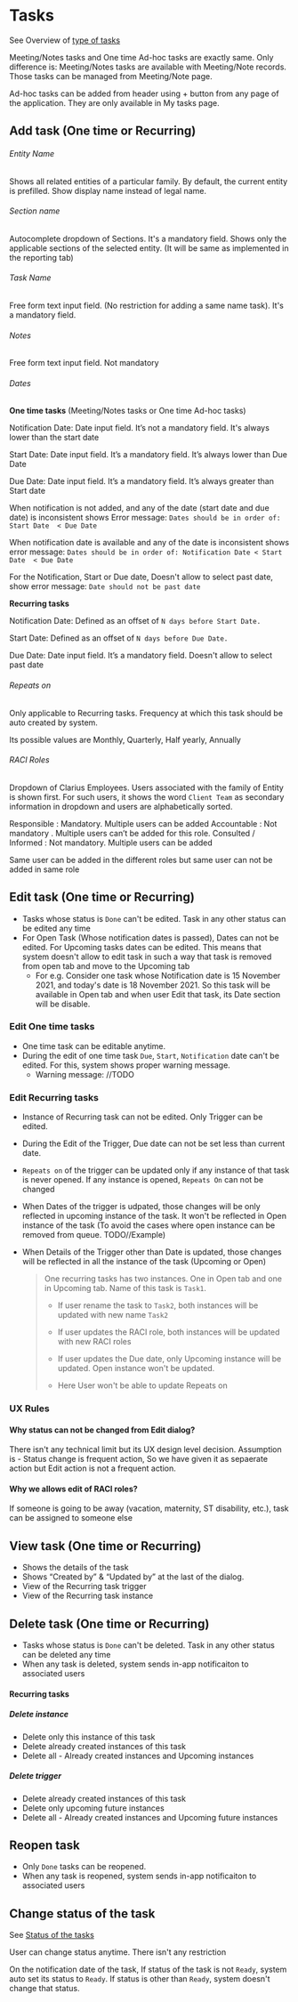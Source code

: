 # Tasks

See Overview of [type of tasks](./overview#tasks) 

Meeting/Notes tasks and One time Ad-hoc tasks are exactly same. Only difference is: Meeting/Notes tasks are available with Meeting/Note records. Those tasks can be managed from Meeting/Note page.

Ad-hoc tasks can be added from header using + button from any page of the application. They are only available in My tasks page. 

## Add task (One time or Recurring)

###### Entity Name

Shows all related entities of a particular family. By default, the current entity is prefilled. Show display name instead of legal name.

###### Section name

Autocomplete dropdown of Sections. It's a mandatory field. Shows only the applicable sections of the selected entity. (It will be same as implemented in the reporting tab)

###### Task Name

Free form text input field. (No restriction for adding a same name task). It's a mandatory field.

###### Notes

Free form text input field. Not mandatory

###### Dates

**One time tasks** (Meeting/Notes tasks or One time Ad-hoc tasks)

Notification Date: Date input field. It’s not a mandatory field. It's always lower than the start date

Start Date: Date input field. It’s a mandatory field. It’s always lower than Due Date

Due Date: Date input field. It’s a mandatory field. It’s always greater than Start date

When notification is not added, and any of the date (start date and due date) is  inconsistent shows Error message: `Dates should be in order of: Start Date  < Due Date`

When notification date is available and any of the date is inconsistent shows error message: `Dates should be in order of: Notification Date < Start Date  < Due Date`

For the Notification, Start or Due date, Doesn't allow to select past date, show error message: `Date should not be past date`

**Recurring tasks**

Notification Date: Defined as an offset of `N days before Start Date.`

Start Date: Defined as an offset of `N days before Due Date.`

Due Date: Date input field. It’s a mandatory field. Doesn't allow to select past date

###### Repeats on

Only applicable to Recurring tasks. Frequency at which this task should be auto created by system. 

Its possible values are Monthly, Quarterly, Half yearly, Annually

###### RACI Roles

Dropdown of Clarius Employees. Users associated with the family of Entity is shown first. For such users, it shows the word `Client Team` as secondary information in dropdown and users are alphabetically sorted. 

Responsible : Mandatory. Multiple users can be added
Accountable : Not mandatory . Multiple users can’t be added for this role.
Consulted / Informed : Not mandatory. Multiple users can be added

Same user can be added in the different roles but same user can not be added in same role

## Edit task (One time or Recurring)

- Tasks whose status is `Done` can't be edited. Task in any other status can be edited any time
- For Open Task (Whose notification dates is passed), Dates can not be edited. For Upcoming tasks dates can be edited. This means that system doesn't allow to edit task in such a way that task is removed from open tab and move to the Upcoming tab
  - For e.g. Consider one task whose Notification date is 15 November 2021, and today's date is 18 November 2021. So this task will be available in Open tab and when user Edit that task, its Date section will be disable. 

### Edit One time tasks

- One time task can be editable anytime. 
- During the edit of one time task `Due`, `Start`, `Notification` date can't be edited. For this, system shows proper warning message. 
  - Warning message: //TODO

### Edit Recurring tasks

- Instance of Recurring task can not be edited. Only Trigger can be edited.

- During the Edit of the Trigger, Due date can not be set less than current date.

- `Repeats on` of the trigger can be updated only if any instance of that task is never opened. If any instance is opened, `Repeats On` can not be changed

- When Dates of the trigger is udpated, those changes will be only reflected in upcoming instance of the task. It won't be reflected in Open instance of the task (To avoid the cases where open instance can be removed from queue. TODO//Example)

- When Details of the Trigger other than Date is updated, those changes will be reflected in all the instance of the task (Upcoming or Open)

  > One recurring tasks has two instances. One in Open tab and one in Upcoming tab. Name of this task is `Task1`. 
  >
  > - If user rename the task to `Task2`, both instances will be updated with new name `Task2`
  >
  > - If user updates the RACI role, both instances will be updated with new RACI roles
  >
  > - If user updates the Due date, only Upcoming instance will be updated. Open instance won't be updated.
  > - Here User won't be able to update Repeats on

### UX Rules

#### Why status can not be changed from Edit dialog?

There isn't any technical limit but its UX design level decision. Assumption is - Status change is frequent action, So we have given it as sepaerate action but Edit action is not a frequent action.

#### Why we allows edit of RACI roles?

If someone is going to be away (vacation, maternity, ST disability, etc.), task can be assigned to someone else

## View task (One time or Recurring)

- Shows the details of the task
- Shows “Created by” & “Updated by” at the last of the dialog.
- View of the Recurring task trigger
- View of the Recurring task instance

## Delete task (One time or Recurring)

- Tasks whose status is `Done`  can't be deleted. Task in any other status can be deleted any time
- When any task is deleted, system sends in-app notificaiton to associated users



#### Recurring tasks



##### Delete instance

- Delete only this instance of this task
- Delete already created instances of this task
- Delete all  - Already created instances and Upcoming instances

##### Delete trigger

- Delete already created instances of this task
- Delete only upcoming future instances
- Delete all  - Already created instances and Upcoming future instances



## Reopen task

- Only `Done` tasks can be reopened. 
- When any task is reopened, system sends in-app notificaiton to associated users

## Change status of the task

See [Status of the tasks](./overview#status)

User can change status anytime. There isn't any restriction

On the notification date of the task, If status of the task is not `Ready`, system auto set its status to `Ready`. If status is other than `Ready`, system doesn't change that status.

